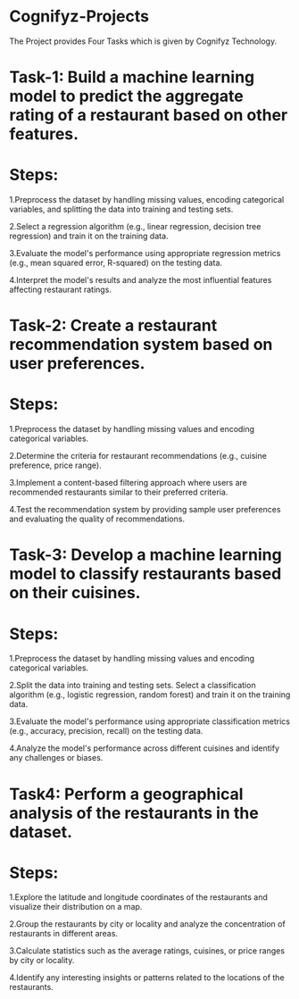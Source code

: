 # Cognifyz-Projects
The Project provides Four Tasks which is given by Cognifyz Technology.
# Task-1: Build a machine learning model to predict the aggregate rating of a restaurant based on other features.
# Steps:
  1.Preprocess the dataset by handling missing values,
    encoding categorical variables, and splitting the data
    into training and testing sets.
		
  2.Select a regression algorithm (e.g., linear regression,
    decision tree regression) and train it on the training data.
		
  3.Evaluate the model's performance using appropriate
    regression metrics (e.g., mean squared error, R-squared)
    on the testing data.
		
  4.Interpret the model's results and analyze the most
    influential features affecting restaurant ratings.
# Task-2: Create a restaurant recommendation system based on user preferences.
# Steps:
  1.Preprocess the dataset by handling missing
    values and encoding categorical variables.
		
  2.Determine the criteria for restaurant
    recommendations (e.g., cuisine preference,
    price range).
		
  3.Implement a content-based filtering
    approach where users are recommended
    restaurants similar to their preferred criteria.
		
  4.Test the recommendation system by
    providing sample user preferences and
    evaluating the quality of recommendations.
# Task-3: Develop a machine learning model to classify restaurants based on their cuisines.
# Steps:
  1.Preprocess the dataset by handling missing values
    and encoding categorical variables.
		
  2.Split the data into training and testing sets.
    Select a classification algorithm (e.g., logistic
    regression, random forest) and train it on the
    training data.
		
  3.Evaluate the model's performance using
    appropriate classification metrics (e.g., accuracy,
    precision, recall) on the testing data.
		
  4.Analyze the model's performance across different
    cuisines and identify any challenges or biases.
# Task4: Perform a geographical analysis of the restaurants in the dataset.
# Steps:
  1.Explore the latitude and longitude coordinates of
    the restaurants and visualize their distribution on a
    map.
		
  2.Group the restaurants by city or locality and
    analyze the concentration of restaurants in
    different areas.
		
  3.Calculate statistics such as the average ratings,
    cuisines, or price ranges by city or locality.
		
  4.Identify any interesting insights or patterns related
    to the locations of the restaurants.
